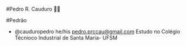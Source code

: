 #Pedro R. Cauduro 🙅‍♂️ 


#Pedrão 

- @cauduropedro 
  he/his
 pedro.prccau@gmail.com
 Estudo no Colégio Técnioco Industrial de Santa Maria- UFSM
 
